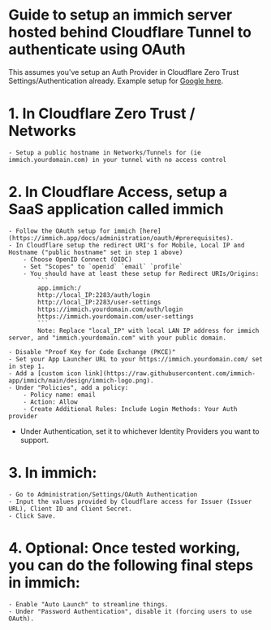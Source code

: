 # Guide to setup an immich server hosted behind Cloudflare Tunnel to authenticate using OAuth

This assumes you've setup an Auth Provider in Cloudflare Zero Trust Settings/Authentication already. Example setup for [Google here](https://developers.cloudflare.com/cloudflare-one/identity/idp-integration/google/).

# 1. In Cloudflare Zero Trust / Networks
    - Setup a public hostname in Networks/Tunnels for (ie immich.yourdomain.com) in your tunnel with no access control

# 2. In Cloudflare Access, setup a SaaS application called immich
    - Follow the OAuth setup for immich [here](https://immich.app/docs/administration/oauth/#prerequisites).
    - In Cloudflare setup the redirect URI's for Mobile, Local IP and Hostname ("public hostname" set in step 1 above)
        - Choose OpenID Connect (OIDC)
        - Set "Scopes" to `openid` `email` `profile`
        - You should have at least these setup for Redirect URIs/Origins:
            ```
            app.immich:/
            http://local_IP:2283/auth/login
            http://local_IP:2283/user-settings
            https://immich.yourdomain.com/auth/login
            https://immich.yourdomain.com/user-settings
            ```
            Note: Replace "local_IP" with local LAN IP address for immich server, and "immich.yourdomain.com" with your public domain.

    - Disable "Proof Key for Code Exchange (PKCE)"
    - Set your App Launcher URL to your https://immich.yourdomain.com/ set in step 1.
    - Add a [custom icon link](https://raw.githubusercontent.com/immich-app/immich/main/design/immich-logo.png).
    - Under "Policies", add a policy:
        - Policy name: email
        - Action: Allow
        - Create Additional Rules: Include Login Methods: Your Auth provider
   - Under Authentication, set it to whichever Identity Providers you want to support.

# 3. In immich:
    - Go to Administration/Settings/OAuth Authentication
    - Input the values provided by Cloudflare access for Issuer (Issuer URL), Client ID and Client Secret.
    - Click Save.

# 4. Optional: Once tested working, you can do the following final steps in immich:
    - Enable "Auto Launch" to streamline things.
    - Under "Password Authentication", disable it (forcing users to use OAuth).
